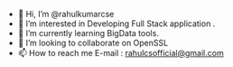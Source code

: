 - 👋 Hi, I’m @rahulkumarcse
- 👀 I’m interested in Developing Full Stack application .
- 🌱 I’m currently learning BigData tools.
- 💞️ I’m looking to collaborate on OpenSSL
- 📫 How to reach me E-mail : rahulcsofficial@gmail.com

<!---
rahulkumarcse/rahulkumarcse is a ✨ special ✨ repository because its `README.md` (this file) appears on your GitHub profile.
You can click the Preview link to take a look at your changes.
--->
